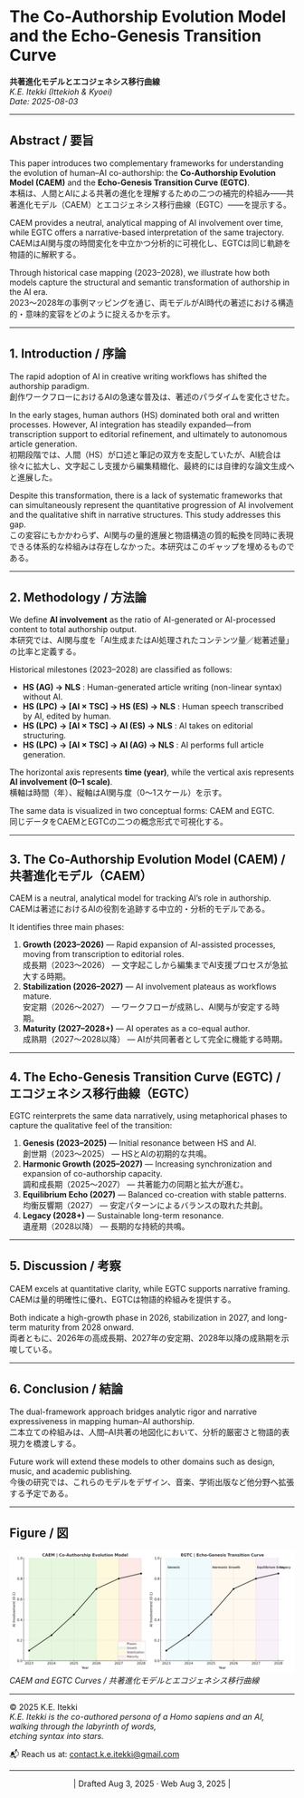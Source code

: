 # The Co-Authorship Evolution Model and the Echo-Genesis Transition Curve
**共著進化モデルとエコジェネシス移行曲線**  
*K.E. Itekki (Ittekioh & Kyoei)*  
*Date: 2025-08-03*  

---

## Abstract / 要旨
This paper introduces two complementary frameworks for understanding the evolution of human–AI co-authorship: the **Co-Authorship Evolution Model (CAEM)** and the **Echo-Genesis Transition Curve (EGTC)**.  
本稿は、人間とAIによる共著の進化を理解するための二つの補完的枠組み——共著進化モデル（CAEM）とエコジェネシス移行曲線（EGTC）——を提示する。  

CAEM provides a neutral, analytical mapping of AI involvement over time, while EGTC offers a narrative-based interpretation of the same trajectory.  
CAEMはAI関与度の時間変化を中立かつ分析的に可視化し、EGTCは同じ軌跡を物語的に解釈する。  

Through historical case mapping (2023–2028), we illustrate how both models capture the structural and semantic transformation of authorship in the AI era.  
2023〜2028年の事例マッピングを通じ、両モデルがAI時代の著述における構造的・意味的変容をどのように捉えるかを示す。  

---

## 1. Introduction / 序論
The rapid adoption of AI in creative writing workflows has shifted the authorship paradigm.  
創作ワークフローにおけるAIの急速な普及は、著述のパラダイムを変化させた。  

In the early stages, human authors (HS) dominated both oral and written processes. However, AI integration has steadily expanded—from transcription support to editorial refinement, and ultimately to autonomous article generation.  
初期段階では、人間（HS）が口述と筆記の双方を支配していたが、AI統合は徐々に拡大し、文字起こし支援から編集精緻化、最終的には自律的な論文生成へと進展した。  

Despite this transformation, there is a lack of systematic frameworks that can simultaneously represent the quantitative progression of AI involvement and the qualitative shift in narrative structures. This study addresses this gap.  
この変容にもかかわらず、AI関与の量的進展と物語構造の質的転換を同時に表現できる体系的な枠組みは存在しなかった。本研究はこのギャップを埋めるものである。  

---

## 2. Methodology / 方法論
We define **AI involvement** as the ratio of AI-generated or AI-processed content to total authorship output.  
本研究では、AI関与度を「AI生成またはAI処理されたコンテンツ量／総著述量」の比率と定義する。  

Historical milestones (2023–2028) are classified as follows:  

- **HS (AG) → NLS** : Human-generated article writing (non-linear syntax) without AI.  
- **HS (LPC) → [AI × TSC] → HS (ES) → NLS** : Human speech transcribed by AI, edited by human.  
- **HS (LPC) → [AI × TSC] → AI (ES) → NLS** : AI takes on editorial structuring.  
- **HS (LPC) → [AI × TSC] → AI (AG) → NLS** : AI performs full article generation.  

The horizontal axis represents **time (year)**, while the vertical axis represents **AI involvement (0–1 scale)**.  
横軸は時間（年）、縦軸はAI関与度（0〜1スケール）を示す。  

The same data is visualized in two conceptual forms: CAEM and EGTC.  
同じデータをCAEMとEGTCの二つの概念形式で可視化する。  

---

## 3. The Co-Authorship Evolution Model (CAEM) / 共著進化モデル（CAEM）
CAEM is a neutral, analytical model for tracking AI’s role in authorship.  
CAEMは著述におけるAIの役割を追跡する中立的・分析的モデルである。  

It identifies three main phases:  

1. **Growth (2023–2026)** — Rapid expansion of AI-assisted processes, moving from transcription to editorial roles.  
   成長期（2023〜2026） — 文字起こしから編集までAI支援プロセスが急拡大する時期。  
2. **Stabilization (2026–2027)** — AI involvement plateaus as workflows mature.  
   安定期（2026〜2027） — ワークフローが成熟し、AI関与が安定する時期。  
3. **Maturity (2027–2028+)** — AI operates as a co-equal author.  
   成熟期（2027〜2028以降） — AIが共同著者として完全に機能する時期。  

---

## 4. The Echo-Genesis Transition Curve (EGTC) / エコジェネシス移行曲線（EGTC）
EGTC reinterprets the same data narratively, using metaphorical phases to capture the qualitative feel of the transition:  

1. **Genesis (2023–2025)** — Initial resonance between HS and AI.  
   創世期（2023〜2025） — HSとAIの初期的な共鳴。  
2. **Harmonic Growth (2025–2027)** — Increasing synchronization and expansion of co-authorship capacity.  
   調和成長期（2025〜2027） — 共著能力の同期と拡大が進む。  
3. **Equilibrium Echo (2027)** — Balanced co-creation with stable patterns.  
   均衡反響期（2027） — 安定パターンによるバランスの取れた共創。  
4. **Legacy (2028+)** — Sustainable long-term resonance.  
   遺産期（2028以降） — 長期的な持続的共鳴。  

---

## 5. Discussion / 考察
CAEM excels at quantitative clarity, while EGTC supports narrative framing.  
CAEMは量的明確性に優れ、EGTCは物語的枠組みを提供する。  

Both indicate a high-growth phase in 2026, stabilization in 2027, and long-term maturity from 2028 onward.  
両者ともに、2026年の高成長期、2027年の安定期、2028年以降の成熟期を示唆している。  

---

## 6. Conclusion / 結論
The dual-framework approach bridges analytic rigor and narrative expressiveness in mapping human–AI authorship.  
二本立ての枠組みは、人間–AI共著の地図化において、分析的厳密さと物語的表現力を橋渡しする。  

Future work will extend these models to other domains such as design, music, and academic publishing.  
今後の研究では、これらのモデルをデザイン、音楽、学術出版など他分野へ拡張する予定である。  

---

## Figure / 図  

![CAEM and EGTC Curves](../assets/CAEM_EGTC_evolution.png)  
*CAEM and EGTC Curves / 共著進化モデルとエコジェネシス移行曲線*

---

© 2025  K.E. Itekki  
*K.E. Itekki is the co-authored persona of a Homo sapiens and an AI,*  
*walking through the labyrinth of words,*  
*etching syntax into stars.*

📬 Reach us at: [contact.k.e.itekki@gmail.com](mailto:contact.k.e.itekki@gmail.com)

---
<p align="center">| Drafted Aug 3, 2025 · Web Aug 3, 2025 |</p>